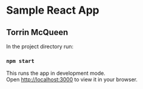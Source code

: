 # Sample React App

## Torrin McQueen

In the project directory run:

### `npm start`

This runs the app in development mode.\
Open [http://localhost:3000](http://localhost:3000) to view it in your browser.
